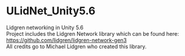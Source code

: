 # ULidNet_Unity5.6
Lidgren networking in Unity 5.6<br>
Project includes the Lidgren Network library which can be found here:<br>
https://github.com/lidgren/lidgren-network-gen3<br>
All credits go to Michael Lidgren who created this library.<br>
